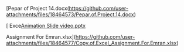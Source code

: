 [Pepar of Project 14.docx(https://github.com/user-attachments/files/18464573/Pepar.of.Project.14.docx)

[ Exce[Animation Slide video.pptx](https://github.com/user-attachments/files/18464580/Animation.Slide.video.pptx)

Assignment For Emran.xlsx](https://github.com/user-attachments/files/18464577/Copy.of.Excel_Assignment.For.Emran.xlsx)
